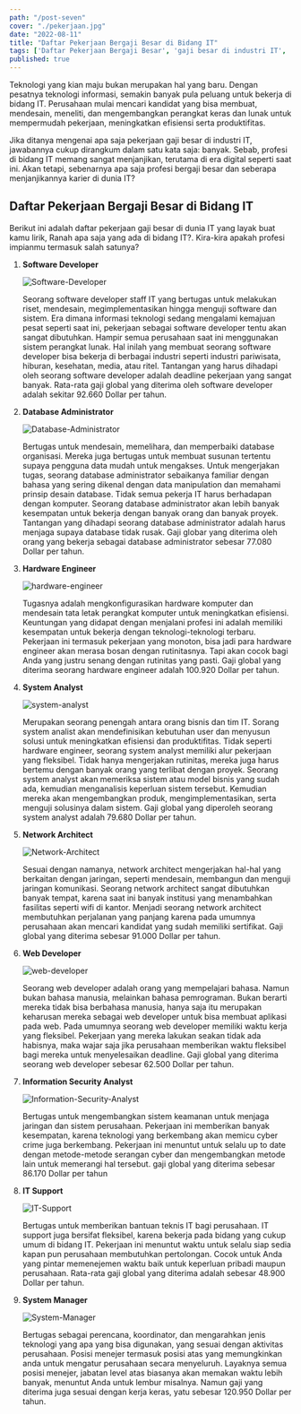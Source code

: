 ```yaml
---
path: "/post-seven"
cover: "./pekerjaan.jpg"
date: "2022-08-11"
title: "Daftar Pekerjaan Bergaji Besar di Bidang IT"
tags: ['Daftar Pekerjaan Bergaji Besar', 'gaji besar di industri IT', 'daftar pekerjaan gaji besar', 'daftar pekerjaan gaji besar di dunia IT', 'apakah profesi impianmu', 'profesi bergaji besar']
published: true
---
```


Teknologi yang kian maju bukan merupakan hal yang baru. Dengan pesatnya teknologi informasi, semakin banyak pula peluang untuk bekerja di bidang IT. Perusahaan mulai mencari kandidat yang bisa membuat, mendesain, meneliti, dan mengembangkan perangkat keras dan lunak untuk mempermudah pekerjaan, meningkatkan efisiensi serta produktifitas. 

Jika ditanya mengenai apa saja pekerjaan gaji besar di industri IT, jawabannya cukup dirangkum dalam satu kata saja: banyak. Sebab, profesi di bidang IT memang sangat menjanjikan, terutama di era digital seperti saat ini. Akan tetapi, sebenarnya apa saja profesi bergaji besar dan seberapa menjanjikannya karier di dunia IT?

## Daftar Pekerjaan Bergaji Besar di Bidang IT 
Berikut ini adalah daftar pekerjaan gaji besar di dunia IT yang layak buat kamu lirik, Ranah apa saja yang ada di bidang IT?. Kira-kira apakah profesi impianmu termasuk salah satunya?


1. **Software Developer**
   
   ![Software-Developer](./Software-Developer.jpg)
   
   Seorang software developer staff IT yang bertugas untuk melakukan riset, mendesain, megimplementasikan hingga menguji software dan sistem. Era dimana informasi teknologi sedang mengalami kemajuan pesat seperti saat ini, pekerjaan sebagai software developer tentu akan sangat dibutuhkan. Hampir semua perusahaan saat ini menggunakan sistem perangkat lunak. Hal inilah yang membuat seorang software developer bisa bekerja di berbagai industri seperti industri pariwisata, hiburan, kesehatan, media, atau ritel.
   Tantangan yang harus dihadapi oleh seorang software developer adalah deadline pekerjaan yang sangat banyak. Rata-rata gaji global yang diterima oleh software developer adalah sekitar 92.660 Dollar per tahun.

2. **Database Administrator**
   
   ![Database-Administrator](./Database-Administrator-1.jpg)
   
   Bertugas untuk mendesain, memelihara, dan memperbaiki database organisasi. Mereka juga bertugas untuk membuat susunan tertentu supaya pengguna data mudah untuk mengakses. Untuk mengerjakan tugas, seorang database administrator sebaikanya familiar dengan bahasa yang sering dikenal dengan data manipulation dan memahami prinsip desain database.
   Tidak semua pekerja IT harus berhadapan dengan komputer. Seorang database administrator akan lebih banyak kesempatan untuk bekerja dengan banyak orang dan banyak proyek. Tantangan yang dihadapi seorang database administrator adalah harus menjaga supaya database tidak rusak. Gaji globar yang diterima oleh orang yang bekerja sebagai database administrator sebesar 77.080 Dollar per tahun.

3. **Hardware Engineer**
   
   ![hardware-engineer](./hardware-engineer.jpg)
   
   Tugasnya adalah mengkonfigurasikan hardware komputer dan mendesain tata letak perangkat komputer untuk meningkatkan efisiensi. Keuntungan yang didapat dengan menjalani profesi ini adalah memiliki kesempatan untuk bekerja dengan teknologi-teknologi terbaru. Pekerjaan ini termasuk pekerjaan yang monoton, bisa jadi para hardware engineer akan merasa bosan dengan rutinitasnya. Tapi akan cocok bagi Anda yang justru senang dengan rutinitas yang pasti. Gaji global yang diterima seorang hardware engineer adalah 100.920 Dollar per tahun.

4. **System Analyst**
   
   ![system-analyst](./system-analyst-.jpg)
   
   Merupakan seorang penengah antara orang bisnis dan tim IT. Sorang system analist akan mendefinisikan kebutuhan user dan menyusun solusi untuk meningkatkan efisiensi dan produktifitas. Tidak seperti hardware engineer, seorang system analyst memiliki alur pekerjaan yang fleksibel. Tidak hanya mengerjakan rutinitas, mereka juga harus bertemu dengan banyak orang yang terlibat dengan proyek. Seorang system analyst akan memeriksa sistem atau model bisnis yang sudah ada, kemudian menganalisis keperluan sistem tersebut. Kemudian mereka akan mengembangkan produk, mengimplementasikan, serta menguji solusinya dalam sistem. Gaji global yang diperoleh seorang system analyst adalah 79.680 Dollar per tahun.

5. **Network Architect**
   
   ![Network-Architect](./Network-Architect.jpg)
   
   Sesuai dengan namanya, network architect mengerjakan hal-hal yang berkaitan dengan jaringan, seperti mendesain, membangun dan menguji jaringan komunikasi. Seorang network architect sangat dibutuhkan banyak tempat, karena saat ini banyak institusi yang menambahkan fasilitas seperti wifi di kantor. Menjadi seorang network architect membutuhkan perjalanan yang panjang karena pada umumnya perusahaan akan mencari kandidat yang sudah memiliki sertifikat. Gaji global yang diterima sebesar 91.000 Dollar per tahun.

6. **Web Developer**
   
   ![web-developer](./web-developer.jpg)
   
   Seorang web developer adalah orang yang mempelajari bahasa. Namun bukan bahasa manusia, melainkan bahasa pemrograman. Bukan berarti mereka tidak bisa berbahasa manusia, hanya saja itu merupakan keharusan mereka sebagai web developer untuk bisa membuat aplikasi pada web. Pada umumnya seorang web developer memiliki waktu kerja yang fleksibel. Pekerjaan yang mereka lakukan seakan tidak ada habisnya, maka wajar saja jika perusahaan memberikan waktu fleksibel bagi mereka untuk menyelesaikan deadline. Gaji global yang diterima seorang web developer sebesar 62.500 Dollar per tahun.

7. **Information Security Analyst**
   
   ![Information-Security-Analyst](./Information-Security-Analyst.jpg)
   
   Bertugas untuk mengembangkan sistem keamanan untuk menjaga jaringan dan sistem perusahaan. Pekerjaan ini memberikan banyak kesempatan, karena teknologi yang berkembang akan memicu cyber crime juga berkembang. Pekerjaan ini menuntut untuk selalu up to date dengan metode-metode serangan cyber dan mengembangkan metode lain untuk memerangi hal tersebut. gaji global yang diterima sebesar 86.170 Dollar per tahun

8. **IT Support**
   
   ![IT-Support](./IT-Support.jpg)
   
   Bertugas untuk memberikan bantuan teknis IT bagi perusahaan. IT support juga bersifat fleksibel, karena bekerja pada bidang yang cukup umum di bidang IT. Pekerjaan ini menuntut waktu untuk selalu siap sedia kapan pun perusahaan membutuhkan pertolongan. Cocok untuk Anda yang pintar memenejemen waktu baik untuk keperluan pribadi maupun perusahaan. Rata-rata gaji global yang diterima adalah sebesar 48.900 Dollar per tahun.

9. **System Manager**

   ![System-Manager](./System-Manager.jpg)

   Bertugas sebagai perencana, koordinator, dan mengarahkan jenis teknologi yang apa yang bisa digunakan, yang sesuai dengan aktivitas perusahaan. Posisi menejer termasuk posisi atas yang memungkinkan anda untuk mengatur perusahaan secara menyeluruh. Layaknya semua posisi menejer, jabatan level atas biasanya akan memakan waktu lebih banyak, menuntut Anda untuk lembur misalnya. Namun gaji yang diterima juga sesuai dengan kerja keras, yatu sebesar 120.950 Dollar per tahun.